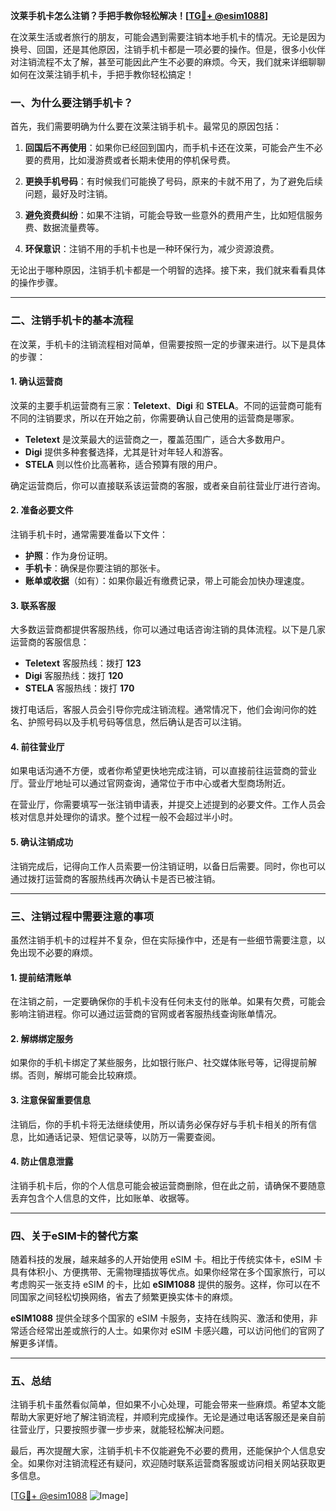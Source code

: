 **汶莱手机卡怎么注销？手把手教你轻松解决！[[TG💪+ @esim1088](https://t.me/s/esim1088)]**

在汶莱生活或者旅行的朋友，可能会遇到需要注销本地手机卡的情况。无论是因为换号、回国，还是其他原因，注销手机卡都是一项必要的操作。但是，很多小伙伴对注销流程不太了解，甚至可能因此产生不必要的麻烦。今天，我们就来详细聊聊如何在汶莱注销手机卡，手把手教你轻松搞定！

### 一、为什么要注销手机卡？

首先，我们需要明确为什么要在汶莱注销手机卡。最常见的原因包括：

1. **回国后不再使用**：如果你已经回到国内，而手机卡还在汶莱，可能会产生不必要的费用，比如漫游费或者长期未使用的停机保号费。
   
2. **更换手机号码**：有时候我们可能换了号码，原来的卡就不用了，为了避免后续问题，最好及时注销。

3. **避免资费纠纷**：如果不注销，可能会导致一些意外的费用产生，比如短信服务费、数据流量费等。

4. **环保意识**：注销不用的手机卡也是一种环保行为，减少资源浪费。

无论出于哪种原因，注销手机卡都是一个明智的选择。接下来，我们就来看看具体的操作步骤。

---

### 二、注销手机卡的基本流程

在汶莱，手机卡的注销流程相对简单，但需要按照一定的步骤来进行。以下是具体的步骤：

#### 1. 确认运营商

汶莱的主要手机运营商有三家：**Teletext**、**Digi** 和 **STELA**。不同的运营商可能有不同的注销要求，所以在开始之前，你需要确认自己使用的运营商是哪家。

- **Teletext** 是汶莱最大的运营商之一，覆盖范围广，适合大多数用户。
- **Digi** 提供多种套餐选择，尤其是针对年轻人和游客。
- **STELA** 则以性价比高著称，适合预算有限的用户。

确定运营商后，你可以直接联系该运营商的客服，或者亲自前往营业厅进行咨询。

#### 2. 准备必要文件

注销手机卡时，通常需要准备以下文件：

- **护照**：作为身份证明。
- **手机卡**：确保是你要注销的那张卡。
- **账单或收据**（如有）：如果你最近有缴费记录，带上可能会加快办理速度。

#### 3. 联系客服

大多数运营商都提供客服热线，你可以通过电话咨询注销的具体流程。以下是几家运营商的客服信息：

- **Teletext** 客服热线：拨打 **123**
- **Digi** 客服热线：拨打 **120**
- **STELA** 客服热线：拨打 **170**

拨打电话后，客服人员会引导你完成注销流程。通常情况下，他们会询问你的姓名、护照号码以及手机号码等信息，然后确认是否可以注销。

#### 4. 前往营业厅

如果电话沟通不方便，或者你希望更快地完成注销，可以直接前往运营商的营业厅。营业厅地址可以通过官网查询，通常位于市中心或者大型商场附近。

在营业厅，你需要填写一张注销申请表，并提交上述提到的必要文件。工作人员会核对信息并处理你的请求。整个过程一般不会超过半小时。

#### 5. 确认注销成功

注销完成后，记得向工作人员索要一份注销证明，以备日后需要。同时，你也可以通过拨打运营商的客服热线再次确认卡是否已被注销。

---

### 三、注销过程中需要注意的事项

虽然注销手机卡的过程并不复杂，但在实际操作中，还是有一些细节需要注意，以免出现不必要的麻烦。

#### 1. 提前结清账单

在注销之前，一定要确保你的手机卡没有任何未支付的账单。如果有欠费，可能会影响注销进程。你可以通过运营商的官网或者客服热线查询账单情况。

#### 2. 解绑绑定服务

如果你的手机卡绑定了某些服务，比如银行账户、社交媒体账号等，记得提前解绑。否则，解绑可能会比较麻烦。

#### 3. 注意保留重要信息

注销后，你的手机卡将无法继续使用，所以请务必保存好与手机卡相关的所有信息，比如通话记录、短信记录等，以防万一需要查阅。

#### 4. 防止信息泄露

注销手机卡后，你的个人信息可能会被运营商删除，但在此之前，请确保不要随意丢弃包含个人信息的文件，比如账单、收据等。

---

### 四、关于eSIM卡的替代方案

随着科技的发展，越来越多的人开始使用 eSIM 卡。相比于传统实体卡，eSIM 卡具有体积小、方便携带、无需物理插拔等优点。如果你经常在多个国家旅行，可以考虑购买一张支持 eSIM 的卡，比如 **eSIM1088** 提供的服务。这样，你可以在不同国家之间轻松切换网络，省去了频繁更换实体卡的麻烦。

**eSIM1088** 提供全球多个国家的 eSIM 卡服务，支持在线购买、激活和使用，非常适合经常出差或旅行的人士。如果你对 eSIM 卡感兴趣，可以访问他们的官网了解更多详情。

---

### 五、总结

注销手机卡虽然看似简单，但如果不小心处理，可能会带来一些麻烦。希望本文能帮助大家更好地了解注销流程，并顺利完成操作。无论是通过电话客服还是亲自前往营业厅，只要按照步骤一步步来，就能轻松解决问题。

最后，再次提醒大家，注销手机卡不仅能避免不必要的费用，还能保护个人信息安全。如果你对注销流程还有疑问，欢迎随时联系运营商客服或访问相关网站获取更多信息。

[[TG💪+ @esim1088](https://t.me/s/esim1088) ![Image](https://i.postimg.cc/4NQfJmqS/Snipaste-2025-05-13-00-14-12.png)]
